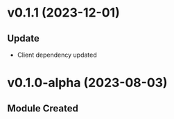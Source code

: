 # v0.1.1 (2023-12-01)

## Update

- Client dependency updated

# v0.1.0-alpha (2023-08-03)

## Module Created